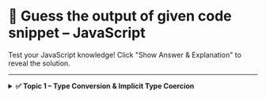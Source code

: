 # 🧠 Guess the output of given code snippet – JavaScript

Test your JavaScript knowledge! Click "Show Answer & Explanation" to reveal the solution.

---

<details>
<summary><strong>✅ Topic 1 – Type Conversion & Implicit Type Coercion</strong></summary>

### Question 1

What will be the output of the given code snippet ?

```javascript
console.log(1+1)
```
<details> <summary>✍ Show Answer & Explanation</summary>
  Answer: 2
  
  Explanation: Both data type is number. So, addition of two numbers is number.
</details>

### Question 2

What will be the output of the given code snippet ?

```javascript
console.log( "1" + "1" );
```
<details> <summary>✍ Show Answer & Explanation</summary>
  Answer: 11
  
  Explanation: Both data type is string. So, addition of two strings are concatenation of strings.
               Just like `console.log( "Koushik" + " Biswas" );` will print `Koushik Biswas`.
</details>

### Question 3

What will be the output of the given code snippet ?

```javascript
console.log( 1 + "1" )
```
<details> <summary>✍ Show Answer & Explanation</summary>
  Answer: 11
  
  Explanation: One data is number, another one is string. As per code user wants to perform addition operation, 
  so javascript convert the number into a string, and performed concatination of strings.

  Javascript always tries to convert higher oder data types into lower order data type (String).
</details>

### Question 4

What will be the output of the given code snippet ?

```javascript
const obj = {
  name: 'Koushik',
  age: 24
}

console.log( obj + "5" )
```
<details> <summary>✍ Show Answer & Explanation</summary>
  Answer: [object Object]5

  Explanation: 
  1. obj is an object – JavaScript sees obj as { name: 'Koushik', age: 24 }.
  2. obj + "5" is using the + operator – When adding an object and a string, JavaScript tries to convert the object to a string.
  3. Object converts to "[object Object]" – This is the default string representation of a plain object.
  4. Then it adds "5" – So, it becomes "[object Object]" + "5".
  5. Final result: "[object Object]5"
</details>

### Question 5

What will be the output of the given code snippet ?

```javascript
const obj = {
  name: 'Koushik',
  age: 24
}

console.log( obj - "5" )
```
<details> <summary>✍ Show Answer & Explanation</summary>
  Answer: NaN
  
  Explanation:
  1. `obj` is an object – JavaScript sees obj as `{ name: 'Koushik', age: 24 }`.
  2. `obj - "5"` uses the `-` operator `–` This operator expects numbers, not strings or objects.
  3. JavaScript tries to convert `obj` to a `number` – But plain objects can’t be converted to a valid number directly.
  4. So, it becomes: `NaN - 5` – And `NaN` (Not a Number) minus anything is still NaN.
  5. Final result: `NaN`
</details>

### Question 6

What will be the output of the given code snippet ?

```javascript
console.log( [1] + [1] );
```
<details> <summary>✍ Show Answer & Explanation</summary>
  Answer: 11
  
  Explanation:
  1. `[1]` is an array – JavaScript sees it as an array with one element.
  2. Using `+` with arrays – JavaScript tries to convert both arrays to strings.
  3. `[1].toString()` becomes `"1"` – Each array becomes the string `"1"`.
  4. `"1" + "1"` = `"11"` – The `+` operator joins the two strings.
  5. Final result: `"11"` (a string)
</details>

### Question 7

What will be the output of the given code snippet ?

```javascript
console.log( [1] - [1] );
```
<details> <summary>✍ Show Answer & Explanation</summary>
  Answer: 0
  
  Explanation:
  1. `[1]` is an array – JavaScript sees it as an array with one element.
  2. Using `-` with arrays – The `-` operator expects numbers, not arrays.
  3. JavaScript converts arrays to numbers:
      `[1].valueOf().toString()` → "1" → becomes 1 (a number)
  4. So it becomes: `1 - 1`
  5. Final result: `0`
</details>

### Question 8

What will be the output of the given code snippet ?

```javascript
console.log( [ 1, 2 ] + [ 5, 6 ] )
```
<details> <summary>✍ Show Answer & Explanation</summary>
  Answer: 1,25,6
  
  Explanation:
  1. `[1,2]` and `[5,6]` are arrays – Each has multiple numbers.
  2. Using `+` with arrays – JavaScript tries to convert both arrays to strings.
  3. `[1,2].toString()` → `"1,2"`
  4. `[5,6].toString()` → `"5,6"`
  5. `"1,2" + "5,6"` → `"1,25,6"` (just string concatenation)
  6. Final result: `"1,25,6"` (a string, not an array)

     For substraction `console.log( [ 1, 2 ] - [ 5, 6 ] )` will result `NaN` because both will convert to string.
</details>

### Question 9

What will be the output of the given code snippet ?

```javascript
console.log( [ 1, 2 ] - [ 5, 6 ] )
```
<details> <summary>✍ Show Answer & Explanation</summary>
  Answer: `NaN` 
  
  Explanation:
  1. Expression: `[1, 2] - [5, 6]`
  2. Subtraction operator (-): JavaScript tries to convert both arrays to primitives (usually strings or numbers) before performing subtraction.
  3. Array to primitive:
     `[1, 2].toString()` → `'1,2'`
     `[5, 6].toString()` → `'5,6'`
  4. Subtraction attempt: `'1,2' - '5,6'`
  5. String subtraction: JavaScript tries to convert both strings to numbers.
  6. `'1,2'` and `'5,6'` are not valid numbers → conversion fails.
  7. Result: Invalid numeric operation → `NaN` (Not a Number)
</details>

### Question 10

What will be the output of the given code snippet ?

```javascript
console.log( 1 + + "1" );
```
<details> <summary>✍ Show Answer & Explanation</summary>
  Answer: 2
  
  Explanation: Whenever there is a `+` before a string, it tries to convert the string into number. 
  So, 1 + 1 = 2 will be the output. Applies space between anywhere will not effect in result.
</details>

### Question 11

What will be the output of the given code snippet ?

```javascript
console.log( "1" + + "2" );
```
<details> <summary>✍ Show Answer & Explanation</summary>
  Answer: 12
  
  Explanation: 
  1. First `+ "2"` this will convert into number, because of `+` sign.
  2. Next, previous one `"1"` is a string, and tried to perforn `+` operation.
  3. So, `+ "2"` this will convert into number to string.
  4. So that, it will string concatenation.
</details>

### Question 12

What will be the output of the given code snippet ?

```javascript
console.log( -"1" + + "5" );
```
<details> <summary>✍ Show Answer & Explanation</summary>
  Answer: 4
  
  Explanation: `-` will convert string into number, but in negative. Like `- "1"` -> `-1`.
  Also `+ "5"` will convert into -> `5`.
  Now, expression become `-1 + 5`, which results = `4`.
</details>

### Question 13

What will be the output of the given code snippet ?

```javascript
console.log(1 + - + + + - + - - "1" );
```
<details> <summary>✍ Show Answer & Explanation</summary>
  Answer: 2
  
  Explanation:
  1. Start with the innermost part:
     `"1"` is a string, but JavaScript will coerce it to a number with `+` or `-` unary operators.
  2. Operators applied to `"1"`:
     Let's simplify - + + + - + - - "1" from right to left:

        `"1"` → `string`
        
        `- "1"` → `-1`
        
        `- -1` → `1`
        
        `+ 1` → `1`
        
        `- 1` → `-1`
        
        `+ -1` → `-1`
        
        `+ -1` → `-1`
        
        `- -1` → `1`
        
        So this whole part simplifies to: `1`
   3. Now expression becomes `1+1` = `2`
</details>

### Question 14

What will be the output of the given code snippet ?

```javascript
if(0){
  console.log("React");
}
else{
  console.log("Java");
}
```
<details> <summary>✍ Show Answer & Explanation</summary>
  Answer: Java

  Explanation: 0, -0, +0, NaN all are falsy values.
</details>

### Question 15

What will be the output of the given code snippet ?

```javascript
if(3 - "A"){
  console.log("React");
}
else{
  console.log("Java");
}
```
<details> <summary>✍ Show Answer & Explanation</summary>
  Answer: Java
  
  Explanation: Before string a `-` operator is present, so it will try to convert the string into number, which is not posible.
  So, `3 - "A"` will be falsy value, so control will go into else block.
</details>

### Question 16

What will be the output of the given code snippet ?

```javascript
console.log(false == 0);
```
<details> <summary>✍ Show Answer & Explanation</summary>
  Answer: true
  
  Explanation:
  1. `==` is loose equality, so JavaScript does type coercion.
  2. false is a boolean, 0 is a number.
  3. JavaScript converts false to a number:
     false → 0
  4. Now it compares:
     0 == 0 → true

  Note: `Loose equality `(==)` allows different types to be coerced before comparison.`
</details>

### Question 17

What will be the output of the given code snippet ?

```javascript
console.log(false === 0)
```
<details> <summary>✍ Show Answer & Explanation</summary>
  Answer: false
  
  Explanation:
  1. `===` is strict equality so no type coercion.
  2. `false` is a boolean, `0` is a number.
  3. Different types → comparison fails immediately.
  Note: `Strict equality checks both value and type.`
</details>

### Question 18

What will be the output of the given code snippet ?

```javascript
console.log( false == NaN )
```
<details> <summary>✍ Show Answer & Explanation</summary>
  Answer: false
  
  Explanation: NaN is not equal to anything, `NaN == NaN` will result false.
</details>

### Question 19

What will be the output of the given code snippet ?

```javascript
const obj = {
  name: "Koushik"
}

const obj1 = {
  name: "Koushik"
}

const obj2 = obj

console.log(obj == obj1)
console.log(obj == obj2)
```
<details> <summary>✍ Show Answer & Explanation</summary>
  Answer: false
          true
  
  Explanation: 
  1. Firstly, obj and obj1 are declaration wise same but present in different location in memory, so both is not equal.
  2. Secondly, in obj2, the reference of obj is passed. So, in obj2, actually pointing to a reference of obj.
     So, it is equal.
</details>


</details>

